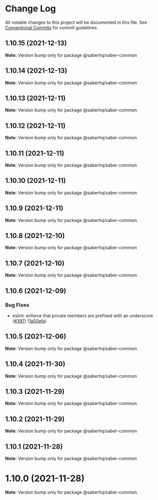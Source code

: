 # Change Log

All notable changes to this project will be documented in this file.
See [Conventional Commits](https://conventionalcommits.org) for commit guidelines.

## 1.10.15 (2021-12-13)

**Note:** Version bump only for package @saberhq/saber-common





## 1.10.14 (2021-12-13)

**Note:** Version bump only for package @saberhq/saber-common





## 1.10.13 (2021-12-11)

**Note:** Version bump only for package @saberhq/saber-common





## 1.10.12 (2021-12-11)

**Note:** Version bump only for package @saberhq/saber-common





## 1.10.11 (2021-12-11)

**Note:** Version bump only for package @saberhq/saber-common





## 1.10.10 (2021-12-11)

**Note:** Version bump only for package @saberhq/saber-common





## 1.10.9 (2021-12-11)

**Note:** Version bump only for package @saberhq/saber-common





## 1.10.8 (2021-12-10)

**Note:** Version bump only for package @saberhq/saber-common





## 1.10.7 (2021-12-10)

**Note:** Version bump only for package @saberhq/saber-common





## 1.10.6 (2021-12-09)


### Bug Fixes

* eslint: enforce that private members are prefixed with an underscore ([#397](https://github.com/saber-hq/saber-common/issues/397)) ([1a50afa](https://github.com/saber-hq/saber-common/commit/1a50afaf13cb4389ba009fd4bdf206a4db2cad93))





## 1.10.5 (2021-12-06)

**Note:** Version bump only for package @saberhq/saber-common





## 1.10.4 (2021-11-30)

**Note:** Version bump only for package @saberhq/saber-common





## 1.10.3 (2021-11-29)

**Note:** Version bump only for package @saberhq/saber-common





## 1.10.2 (2021-11-29)

**Note:** Version bump only for package @saberhq/saber-common





## 1.10.1 (2021-11-28)

**Note:** Version bump only for package @saberhq/saber-common





# 1.10.0 (2021-11-28)

**Note:** Version bump only for package @saberhq/saber-common
